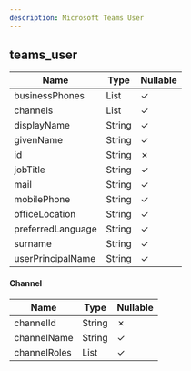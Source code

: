 ```yaml
---
description: Microsoft Teams User
---
```

teams_user
----------

| **Name**          | **Type**      | **Nullable** |
| ----------------- | ------------- | ------------ |
| businessPhones    | List<String>  | &check;      |
| channels          | List<Channel> | &check;      |
| displayName       | String        | &check;      |
| givenName         | String        | &check;      |
| id                | String        | &cross;      |
| jobTitle          | String        | &check;      |
| mail              | String        | &check;      |
| mobilePhone       | String        | &check;      |
| officeLocation    | String        | &check;      |
| preferredLanguage | String        | &check;      |
| surname           | String        | &check;      |
| userPrincipalName | String        | &check;      |

#### Channel
| **Name**     | **Type**     | **Nullable** |
| ------------ | ------------ | ------------ |
| channelId    | String       | &cross;      |
| channelName  | String       | &check;      |
| channelRoles | List<String> | &check;      |
